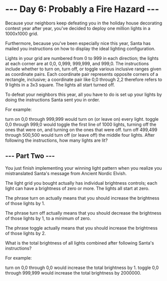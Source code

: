 # --- Day 6: Probably a Fire Hazard ---

Because your neighbors keep defeating you in the holiday house decorating contest year after year,
you've decided to deploy one million lights in a 1000x1000 grid.

Furthermore, because you've been especially nice this year, Santa has mailed you instructions on how
to display the ideal lighting configuration.

Lights in your grid are numbered from 0 to 999 in each direction; the lights at each corner are at
0,0, 0,999, 999,999, and 999,0. The instructions include whether to turn on, turn off, or toggle
various inclusive ranges given as coordinate pairs. Each coordinate pair represents opposite corners
of a rectangle, inclusive; a coordinate pair like 0,0 through 2,2 therefore refers to 9 lights in a
3x3 square. The lights all start turned off.

To defeat your neighbors this year, all you have to do is set up your lights by doing the
instructions Santa sent you in order.

For example:

turn on 0,0 through 999,999 would turn on (or leave on) every light.
toggle 0,0 through 999,0 would toggle the first line of 1000 lights, turning off the ones that were
on, and turning on the ones that were off.
turn off 499,499 through 500,500 would turn off (or leave off) the middle four lights.
After following the instructions, how many lights are lit?

## --- Part Two ---

You just finish implementing your winning light pattern when you realize you mistranslated Santa's
message from Ancient Nordic Elvish.

The light grid you bought actually has individual brightness controls; each light can have a
brightness of zero or more. The lights all start at zero.

The phrase turn on actually means that you should increase the brightness of those lights by 1.

The phrase turn off actually means that you should decrease the brightness of those lights by 1, to
a minimum of zero.

The phrase toggle actually means that you should increase the brightness of those lights by 2.

What is the total brightness of all lights combined after following Santa's instructions?

For example:

turn on 0,0 through 0,0 would increase the total brightness by 1.
toggle 0,0 through 999,999 would increase the total brightness by 2000000.
